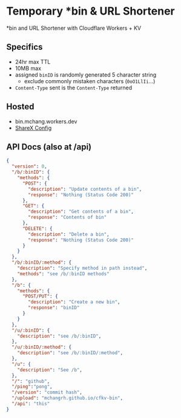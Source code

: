 # Temporary *bin & URL Shortener
*bin and URL Shortener with Cloudflare Workers + KV

## Specifics
- 24hr max TTL
- 10MB max
- assigned `binID` is randomly generated 5 character string
  - exclude commonly mistaken characters (`0oO1LlIi`...)
- `Content-Type` sent is the `Content-Type` returned

## Hosted
- bin.mchang.workers.dev
- [ShareX Config](docs/cfkv-bin.sxcu)

## API Docs (also at /api)
```json
{
  "version": 0,
  "/b/:binID": {
    "methods": {
      "POST": {
        "description": "Update contents of a bin",
        "response": "Nothing (Status Code 200)"
      },
      "GET": {
        "description": "Get contents of a bin",
        "response": "Contents of bin"
      },
      "DELETE": {
        "description": "Delete a bin",
        "response": "Nothing (Status Code 200)"  
      }
    }
  },
  "/b/:binID/:method": {
    "description": "Specify method in path instead",
    "methods": "see /b/:binID methods"
  },
  "/b": {
    "methods": {
      "POST/PUT": {
        "description": "Create a new bin",
        "response": "binID"
      }
    }
  },
  "/u/:binID": {
    "description": "see /b/:binID",
  },
  "/u/:binID/:method": {
    "description": "see /b/:binID/:method",
  },
  "/u": {
    "description": "See /b",
  },
  "/": "github",
  "/ping":"pong",
  "/version": "commit hash",
  "/upload": "mchangrh.github.io/cfkv-bin",
  "/api": "this"
}
```